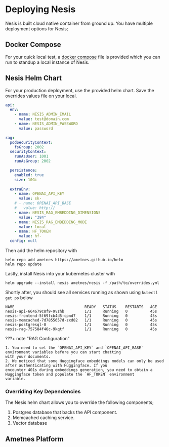# Deploying Nesis
Nesis is built cloud native container from ground up. You have multiple deployment options for Nesis;

## Docker Compose
For your quick local test, a <a href="https://github.com/ametnes/nesis/blob/main/compose.yml" target="_blank">docker compose</a> file is provided which you can
run to standup a local instance of Nesis.

## Nesis Helm Chart

For your production deployment, use the provided helm chart. Save the overrides values file on your local.

```yaml title="overrides.yml" linenums="1"
api:
  env:
    - name: NESIS_ADMIN_EMAIL
      value: test@domain.com
    - name: NESIS_ADMIN_PASSWORD
      value: password

rag:
  podSecurityContext:
    fsGroup: 2002
  securityContext:
    runAsUser: 1001
    runAsGroup: 2002

  persistence:
    enabled: true
    size: 10Gi
  
  extraEnv:
    - name: OPENAI_API_KEY
      value: sk-
    # - name: OPENAI_API_BASE
    #   value: http://
    - name: NESIS_RAG_EMBEDDING_DIMENSIONS
      value: "384"
    - name: NESIS_RAG_EMBEDDING_MODE
      value: local
    - name: HF_TOKEN
      value: hf-
  config: null

```

Then add the helm repository with

```commandline linenums="1"
helm repo add ametnes https://ametnes.github.io/helm
helm repo update
```

Lastly, install Nesis into your kubernetes cluster with

```commandline linenums="1"
helm upgrade --install nesis ametnes/nesis -f /path/to/overrides.yml
```

Shortly after, you should see all services running as shown using `kubectl get po` below
```commandline
NAME                               READY   STATUS    RESTARTS   AGE
nesis-api-664679c8f9-9vzhb         1/1     Running   0          45s
nesis-frontend-5f69fcb4d5-cpnd7    1/1     Running   0          45s
nesis-memcached-7d7855657d-zxd82   1/1     Running   0          45s
nesis-postgresql-0                 1/1     Running   0          45s
nesis-rag-757584f46c-9kqtf         1/1     Running   0          45s
```

???+ note "RAG Configuration"

    1. You need to set the `OPENAI_API_KEY` and `OPENAI_API_BASE` environment variables before you can start chatting
    with your documents.
    2. We noticed that some Huggingface embeddings models can only be used after authenticating with Huggingface. If you
    encounter 401s during embeddings generation, you need to obtain a Huggingface token and populate the `HF_TOKEN` environment
    variable.

### Overriding Key Dependencies

The Nesis helm chart allows you to override the following components;

1. Postgres database that backs the API component.
2. Memcached caching service.
3. Vector database

## Ametnes Platform
